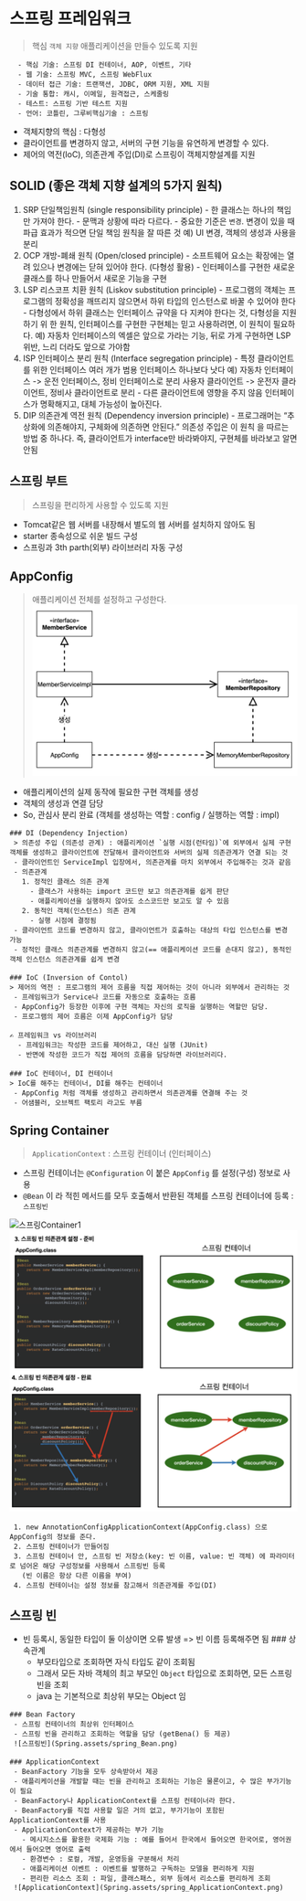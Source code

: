 # 스프링 프레임워크
> 핵심 `객체 지향` 애플리케이션을 만들수 있도록 지원
 ```text
   - 핵심 기술: 스프링 DI 컨테이너, AOP, 이벤트, 기타
   - 웹 기술: 스프링 MVC, 스프링 WebFlux
   - 데이터 접근 기술: 트랜잭션, JDBC, ORM 지원, XML 지원
   - 기술 통합: 캐시, 이메일, 원격접근, 스케줄링
   - 테스트: 스프링 기반 테스트 지원
   - 언어: 코틀린, 그루비핵심기술 : 스프링 
 ```
 - 객체지향의 핵심 : 다형성
 - 클라이언트를 변경하지 않고, 서버의 구현 기능을 유연하게 변경할 수 있다.
 - 제어의 역전(IoC), 의존관계 주입(DI)로 스프링이 객체지향설계를 지원

 ## SOLID (좋은 객체 지향 설계의 5가지 원칙)
   1. SRP 단일책임원칙 (single responsibility principle)
     - 한 클래스는 하나의 책임만 가져야 한다. 
     - 문맥과 상황에 따라 다르다.
     - 중요한 기준은 `변경`. 변경이 있을 때 파급 효과가 적으면 단일 책임 원칙을 잘 따른 것 
       예) UI 변경, 객체의 생성과 사용을 분리
   2. OCP 개방-폐쇄 원칙 (Open/closed principle)
     - 소프트웨어 요소는 확장에는 열려 있으나 변경에는 닫혀 있어야 한다. (다형성 활용)
     - 인터페이스를 구현한 새로운 클래스를 하나 만들어서 새로운 기능을 구현
   3. LSP 리스코프 치환 원칙 (Liskov substitution principle)
     - 프로그램의 객체는 프로그램의 정확성을 깨뜨리지 않으면서 하위 타입의 인스턴스로 바꿀 수 있어야 한다
     - 다형성에서 하위 클래스는 인터페이스 규약을 다 지켜야 한다는 것, 다형성을 지원하기 위 한 원칙, 인터페이스를 구현한 구현체는 믿고 사용하려면, 이 원칙이 필요하다.
       예) 자동차 인터페이스의 엑셀은 앞으로 가라는 기능, 뒤로 가게 구현하면 LSP 위반, 느리 더라도 앞으로 가야함
   4. ISP 인터페이스 분리 원칙 (Interface segregation principle)
     - 특정 클라이언트를 위한 인터페이스 여러 개가 범용 인터페이스 하나보다 낫다 
       예) 자동차 인터페이스 -> 운전 인터페이스, 정비 인터페이스로 분리 사용자 클라이언트 -> 운전자 클라이언트, 정비사 클라이언트로 분리
     - 다른 클라이언트에 영향을 주지 않음 인터페이스가 명확해지고, 대체 가능성이 높아진다.
   5. DIP 의존관계 역전 원칙 (Dependency inversion principle)
     - 프로그래머는 “추상화에 의존해야지, 구체화에 의존하면 안된다.” 의존성 주입은 이 원칙 을 따르는 방법 중 하나다.
       즉, 클라이언트가 interface만 바라봐야지, 구현체를 바라보고 알면 안됨

 ## 스프링 부트
 > 스프링을 편리하게 사용할 수 있도록 지원
   - Tomcat같은 웹 서버를 내장해서 별도의 웹 서버를 설치하지 않아도 됨
   - starter 종속성으로 쉬운 빌드 구성
   - 스프링과 3th parth(외부) 라이브러리 자동 구성

 ## AppConfig
 > 애플리케이션 전체를 설정하고 구성한다.
 ![Spring_생성자](Spring.assets/spring_DIP.png)
   - 애플리케이션의 실제 동작에 필요한 구현 객체를 생성
   - 객체의 생성과 연결 담당
   - So, 관심사 분리 완료 (객체를 생성하는 역할 : config / 실행하는 역할 : impl)
   
    ### DI (Dependency Injection)
     > 의존성 주입 (의존성 관계) : 애플리케이션 `실행 시점(런타임)`에 외부에서 실제 구현 객체를 생성하고 클라이언트에 전달해서 클라이언트와 서버의 실제 의존관계가 연결 되는 것
     - 클라이언트인 ServiceImpl 입장에서, 의존관계를 마치 외부에서 주입해주는 것과 같음
     - 의존관계
       1. 정적인 클래스 의존 관계
         - 클래스가 사용하는 import 코드만 보고 의존관계를 쉽게 판단 
         - 애플리케이션을 실행하지 않아도 소스코드만 보고도 알 수 있음
       2. 동적인 객체(인스턴스) 의존 관계
         - 실행 시점에 결정됨
     - 클라이언트 코드를 변경하지 않고, 클라이언트가 호출하는 대상의 타입 인스턴스를 변경 가능
     - 정적인 클래스 의존관계를 변경하지 않고(== 애플리케이션 코드를 손대지 않고), 동적인 객체 인스턴스 의존관계를 쉽게 변경

    ### IoC (Inversion of Contol)
    > 제어의 역전 : 프로그램의 제어 흐름을 직접 제어하는 것이 아니라 외부에서 관리하는 것
     - 프레임워크가 Service나 코드를 자동으로 호출하는 흐름
     - AppConfig가 등장한 이후에 구현 객체는 자신의 로직을 실행하는 역할만 담당. 
     - 프로그램의 제어 흐름은 이제 AppConfig가 담당
 
    ✍️ 프레임워크 vs 라이브러리
      - 프레임워크는 작성한 코드를 제어하고, 대신 실행 (JUnit)
      - 반면에 작성한 코드가 직접 제어의 흐름을 담당하면 라이브러리다.

    ### IoC 컨테이너, DI 컨테이너
    > IoC를 해주는 컨테이너, DI를 해주는 컨테이너
     - AppConfig 처럼 객체를 생성하고 관리하면서 의존관계를 연결해 주는 것
     - 어샘블러, 오브젝트 팩토리 라고도 부름

 ## Spring Container
  > `ApplicationContext` : 스프링 컨테이너 (인터페이스)
   - 스프링 컨테이너는 `@Configuration` 이 붙은 `AppConfig` 를 설정(구성) 정보로 사용
   - `@Bean` 이 라 적힌 메서드를 모두 호출해서 반환된 객체를 스프링 컨테이너에 등록 : `스프링빈`
  
  ![스프링Container1](Spring.assets/springContaier_1.png.png)
  ![스프링Container2](Spring.assets/springContainer_2.png)
  ```text
   1. new AnnotationConfigApplicationContext(AppConfig.class) 으로 AppConfig의 정보를 준다.
   2. 스프링 컨테이너가 만들어짐
   3. 스프링 컨테이너 안, 스프링 빈 저장소(key: 빈 이름, value: 빈 객체) 에 파라미터로 넘어온 해당 구성정보를 사용해서 스프링빈 등록
     (빈 이름은 항상 다른 이름을 부여)
   4. 스프링 컨테이너는 설정 정보를 참고해서 의존관계를 주입(DI)
  ```

 ## 스프링 빈
   - 빈 등록시, 동일한 타입이 둘 이상이면 오류 발생 => 빈 이름 등록해주면 됨
    ### 상속관계
     - 부모타입으로 조회하면 자식 타입도 같이 조회됨
     - 그래서 모든 자바 객체의 최고 부모인 `Object` 타입으로 조회하면, 모든 스프링 빈을 조회
     - java 는 기본적으로 최상위 부모는 Object 임

    ### Bean Factory
     - 스프링 컨테이너의 최상위 인터페이스
     - 스프링 빈을 관리하고 조회하는 역할을 담당 (getBena() 등 제공)
     ![스프링빈](Spring.assets/spring_Bean.png)

    ### ApplicationContext
     - BeanFactory 기능을 모두 상속받아서 제공
     - 애플리케이션을 개발할 때는 빈을 관리하고 조회하는 기능은 물론이고, 수 많은 부가기능이 필요
     - BeanFactory나 ApplicationContext를 스프링 컨테이너라 한다.
     - BeanFactory를 직접 사용할 일은 거의 없고, 부가기능이 포함된 ApplicationContext를 사용
     - ApplicationContext가 제공하는 부가 기능
       - 메시지소스를 활용한 국제화 기능 : 예를 들어서 한국에서 들어오면 한국어로, 영어권에서 들어오면 영어로 출력
       - 환경변수 : 로컬, 개발, 운영등을 구분해서 처리
       - 애플리케이션 이벤트 : 이벤트를 발행하고 구독하는 모델을 편리하게 지원
       - 편리한 리소스 조회 : 파일, 클래스패스, 외부 등에서 리소스를 편리하게 조회
     ![ApplicationContext](Spring.assets/spring_ApplicationContext.png)

    